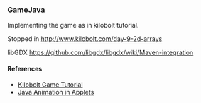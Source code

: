### GameJava

Implementing  the game as in kilobolt tutorial. 

Stopped in
http://www.kilobolt.com/day-9-2d-arrays

libGDX
https://github.com/libgdx/libgdx/wiki/Maven-integration


#### References

- [Kilobolt Game Tutorial](http://www.kilobolt.com/game-development-tutorial.html)
- [Java Animation in Applets](http://www.javaworld.com/article/2077117/client-side-java/animation-in-java-applets.html)